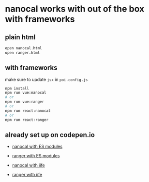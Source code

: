 # nanocal works with out of the box with frameworks

## plain html

```sh
open nanocal.html
open ranger.html
```

## with frameworks

make sure to update `jsx` in `poi.config.js`

```sh
npm install
npm run vue:nanocal
# or
npm run vue:ranger
# or
npm run react:nanocal
# or
npm run react:ranger
```

## already set up on codepen.io

- [nanocal with ES modules](https://codepen.io/zigomir/pen/YEZjgO?editors=1000)
- [ranger with ES modules](https://codepen.io/zigomir/pen/vWxaPV?editors=1000)

- [nanocal with iife](https://codepen.io/zigomir/pen/WXpama?editors=1000)
- [ranger with iife](https://codepen.io/zigomir/pen/dZvgLN?editors=1000)

